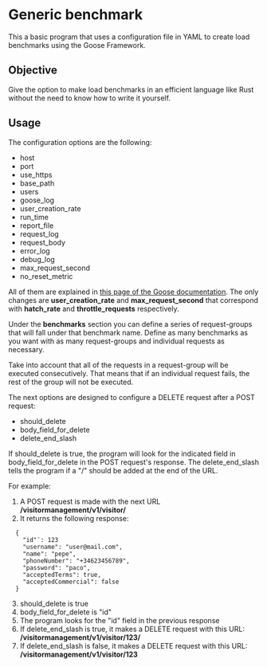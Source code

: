 # Generic benchmark

This a basic program that uses a configuration file in YAML to create load benchmarks using the Goose Framework.

## Objective

Give the option to make load benchmarks in an efficient language like Rust without the need to know how to write it yourself.

## Usage

The configuration options are the following:

- host
- port
- use_https
- base_path
- users
- goose_log
- user_creation_rate
- run_time
- report_file
- request_log
- request_body
- error_log
- debug_log
- max_request_second
- no_reset_metric

All of them are explained in [this page of the Goose documentation](https://docs.rs/goose/latest/goose/config/struct.GooseConfiguration.html). 
The only changes are **user_creation_rate** and **max_request_second** that correspond with **hatch_rate** and **throttle_requests** respectively.

Under the **benchmarks** section you can define a series of request-groups that will fall under that benchmark name. Define as many benchmarks as 
you want with as many request-groups and individual requests as necessary.

Take into account that all of the requests in a request-group will be executed consecutively. That means that if an individual request fails, the rest of the group will not be executed.

The next options are designed to configure a DELETE request after a POST request:
- should_delete
- body_field_for_delete
- delete_end_slash

If should_delete is true, the program will look for the indicated field in body_field_for_delete in the POST request's response. The delete_end_slash tells the program 
if a "/" should be added at the end of the URL. 

For example:
1. A POST request is made with the next URL **/visitormanagement/v1/visitor/**
2. It returns the following response:
```
  {
    "id"¨: 123
    "username": "user@mail.com",
    "name": "pepe",
    "phoneNumber": "+34623456789",
    "password": "paco",
    "acceptedTerms": true,
    "acceptedCommercial": false
  }
```
 3. should_delete is true
 4. body_field_for_delete is "id"
 5. The program looks for the "id" field in the previous response
 6. If delete_end_slash is true, it makes a DELETE request with this URL: **/visitormanagement/v1/visitor/123/**
 7. If delete_end_slash is false, it makes a DELETE request with this URL: **/visitormanagement/v1/visitor/123**
 
